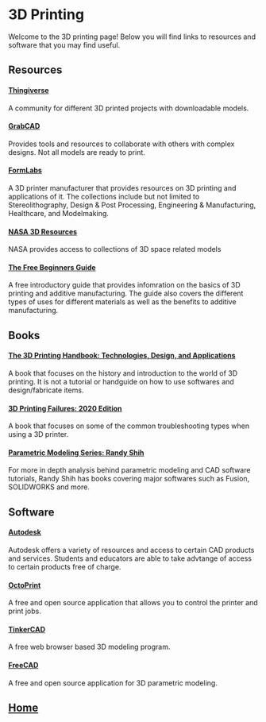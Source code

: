 # 3D Printing
Welcome to the 3D printing page! Below you will find links to resources and software that you may find useful.

## Resources
#### [Thingiverse](https://www.thingiverse.com/)
A community for different 3D printed projects with downloadable models.

#### [GrabCAD](https://grabcad.com/)
Provides tools and resources to collaborate with others with complex designs. Not all models are ready to print.

#### [FormLabs](https://formlabs.com/resources/basics-of-3d-printing/)
A 3D printer manufacturer that provides resources on 3D printing and applications of it. The collections include but not limited to Stereolithography, Design & Post Processing, Engineering & Manufacturing, Healthcare, and Modelmaking. 

#### [NASA 3D Resources](https://nasa3d.arc.nasa.gov/)
NASA provides access to collections of 3D space related models 

#### [The Free Beginners Guide](https://3dprintingindustry.com/3d-printing-basics-free-beginners-guide/)
A free introductory guide that provides infomration on the basics of 3D printing and additive manufacturing. The guide also covers the different types of uses for different materials as well as the benefits to additive manufacturing. 

## Books
#### [The 3D Printing Handbook: Technologies, Design, and Applications](https://www.amazon.com/3D-Printing-Handbook-Technologies-applications/dp/9082748509)
A book that focuses on the history and introduction to the world of 3D printing. It is not a tutorial or handguide on how to use softwares and design/fabricate items. 

#### [3D Printing Failures: 2020 Edition](https://www.amazon.com/3D-Printing-Failures-Diagnose-Desktop-ebook/dp/B081X8PYPQ)
A book that focuses on some of the common troubleshooting types when using a 3D printer. 

#### [Parametric Modeling Series: Randy Shih](https://www.sdcpublications.com/Authors/Randy-H-Shih/3/)
For more in depth analysis behind parametric modeling and CAD software tutorials, Randy Shih has books covering major softwares such as Fusion, SOLIDWORKS and more. 

## Software
#### [Autodesk](https://www.autodesk.com/education/home)
Autodesk offers a variety of resources and access to certain CAD products and services. Students and educators are able to take advtange of access to certain products free of charge.

#### [OctoPrint](https://octoprint.org/)
A free and open source application that allows you to control the printer and print jobs.

#### [TinkerCAD](https://www.tinkercad.com/)
A free web browser based 3D modeling program.

#### [FreeCAD](https://freecadweb.org/)
A free and open source application for 3D parametric modeling. 

## [Home](https://ninjachurros.github.io/fl-test/)
